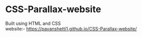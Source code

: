 # CSS-Parallax-website
Built using HTML and CSS<br>
website:- https://pavanshetti1.github.io/CSS-Parallax-website/
